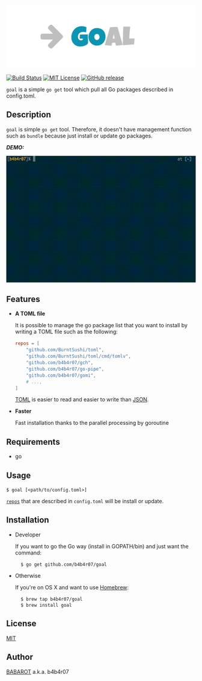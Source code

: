 ![](https://raw.githubusercontent.com/b4b4r07/screenshots/master/goal/logo.png)

[![Build Status](https://img.shields.io/travis/b4b4r07/goal.svg?style=flat-square)][travis]
[![MIT License](http://img.shields.io/badge/license-MIT-blue.svg?style=flat-square)][license]
[![GitHub release](http://img.shields.io/github/release/b4b4r07/goal.svg?style=flat-square)][release]

[travis]: https://travis-ci.org/b4b4r07/goal
[license]: https://raw.githubusercontent.com/b4b4r07/dotfiles/master/doc/LICENSE-MIT.txt
[release]: https://github.com/b4b4r07/goal/releases

`goal` is a simple `go get` tool which pull all Go packages described in config.toml.

## Description

`goal` is simple `go get` tool. Therefore, it doesn't have management function such as `bundle` because just install or update go packages. 

***DEMO:***

![](https://raw.githubusercontent.com/b4b4r07/screenshots/master/goal/demo.gif)

## Features

- **A TOML file**

	It is possible to manage the go package list that you want to install by writing a TOML file such as the following:

	```toml
	repos = [
		"github.com/BurntSushi/toml",
		"github.com/BurntSushi/toml/cmd/tomlv",
		"github.com/b4b4r07/gch",
		"github.com/b4b4r07/go-pipe",
		"github.com/b4b4r07/gomi",
		# ...,
	]
	```

	[TOML](https://github.com/toml-lang/toml) is easier to read and easier to write than [JSON](https://json.org).

- **Faster**

	Fast installation thanks to the parallel processing by goroutine

## Requirements

- go

## Usage

	$ goal [<path/to/config.toml>]

[`repos`](https://github.com/b4b4r07/goal/blob/master/example/config.toml#L1) that are described in `config.toml` will be install or update.

## Installation

- Developer

	If you want to go the Go way (install in GOPATH/bin) and just want the command:

		$ go get github.com/b4b4r07/goal

- Otherwise

	If you're on OS X and want to use [Homebrew](https://brew.sh):

		$ brew tap b4b4r07/goal
		$ brew install goal

## License

[MIT](https://raw.githubusercontent.com/b4b4r07/dotfiles/master/doc/LICENSE-MIT.txt)

## Author

[BABAROT](http://tellme.tokyo) a.k.a. b4b4r07
